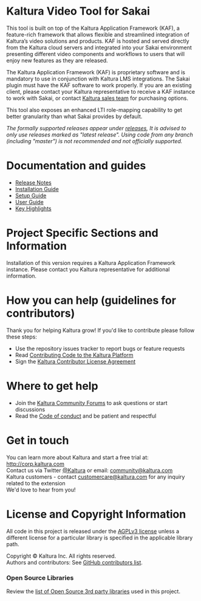 # Kaltura Video Tool for Sakai
This tool is built on top of the Kaltura Application Framework (KAF), a feature-rich framework that allows flexible and streamlined integration of Kaltura’s video solutions and products. KAF is hosted and served directly from the Kaltura cloud servers and integrated into your Sakai environment presenting different video components and workflows to users that will enjoy new features as they are released.

The Kaltura Application Framework (KAF) is proprietary software and is mandatory to use in conjunction with Kaltura LMS integrations. The Sakai plugin must have the KAF software to work properly. If you are an existing client, please contact your Kaltura representative to receive a KAF instance to work with Sakai, or contact [Kaltura sales team](https://corp.kaltura.com/company/contact-us) for purchasing options.

This tool also exposes an enhanced LTI role-mapping capability to get better granularity than what Sakai provides by default.

*The formally supported releases appear under [releases](https://github.com/kaltura/sakai-extension/releases), It is advised to only use releases marked as "latest release". Using code from any branch (including "master") is not recommended and not officially supported.*


# Documentation and guides
* [Release Notes](http://knowledge.kaltura.com/node/1654) 
* [Installation Guide](http://knowledge.kaltura.com/node/1643)
* [Setup Guide](http://knowledge.kaltura.com/node/1658/attachment/field_media)
* [User Guide](http://knowledge.kaltura.com/node/1657/attachment/field_media)
* [Key Highlights](http://knowledge.kaltura.com/node/549)

# Project Specific Sections and Information
Installation of this version requires a Kaltura Application Framework instance. Please contact you Kaltura representative for additional information.

# How you can help (guidelines for contributors) 
Thank you for helping Kaltura grow! If you'd like to contribute please follow these steps:
* Use the repository issues tracker to report bugs or feature requests
* Read [Contributing Code to the Kaltura Platform](https://github.com/kaltura/platform-install-packages/blob/master/doc/Contributing-to-the-Kaltura-Platform.md)
* Sign the [Kaltura Contributor License Agreement](https://agentcontribs.kaltura.org/)

# Where to get help
* Join the [Kaltura Community Forums](https://forum.kaltura.org/) to ask questions or start discussions
* Read the [Code of conduct](https://forum.kaltura.org/faq) and be patient and respectful

# Get in touch
You can learn more about Kaltura and start a free trial at: http://corp.kaltura.com    
Contact us via Twitter [@Kaltura](https://twitter.com/Kaltura) or email: community@kaltura.com  
Kaltura customers - contact customercare@kaltura.com for any inquiry related to the extension  
We'd love to hear from you!

# License and Copyright Information
All code in this project is released under the [AGPLv3 license](http://www.gnu.org/licenses/agpl-3.0.html) unless a different license for a particular library is specified in the applicable library path.   

Copyright © Kaltura Inc. All rights reserved.   
Authors and contributors: See [GitHub contributors list](https://github.com/kaltura/sakai-extension/graphs/contributors).  

### Open Source Libraries
Review the [list of Open Source 3rd party libraries](open-source-libraries.md) used in this project.

